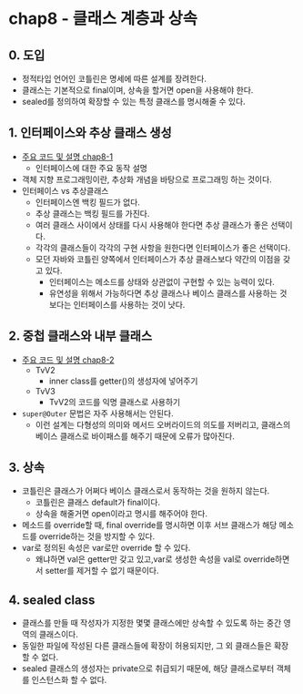 # chap8 - 클래스 계층과 상속

## 0. 도입

* 정적타입 언어인 코틀린은 명세에 따른 설계를 장려한다.
* 클래스는 기본적으로 final이며, 상속을 할거면 open을 사용해야 한다.
* sealed를 정의하여 확장할 수 있는 특정 클래스를 명시해줄 수 있다.

## 1. 인터페이스와 추상 클래스 생성

* [주요 코드 및 설명 chap8-1](./codes/chap8/chap8-1-remote.kt)
  * 인터페이스에 대한 주요 동작 설명
* 객체 지향 프로그래밍이란, 추상화 개념을 바탕으로 프로그래밍 하는 것이다.
* 인터페이스 vs 추상클래스
  * 인터페이스엔 백킹 필드가 없다.
  * 추상 클래스는 백킹 필드를 가진다.
  * 여러 클래스 사이에서 상태를 다시 사용해야 한다면 추상 클래스가 좋은 선택이다.
  * 각각의 클래스들이 각각의 구현 사항을 원한다면 인터페이스가 좋은 선택이다.
  * 모던 자바와 코틀린 양쪽에서 인터페이스가 추상 클래스보다 약간의 이점을 갖고 있다.
    * 인터페이스는 메소드를 상태와 상관없이 구현할 수 있는 능력이 있다.
    * 유연성을 위해서 가능하다면 추상 클래스나 베이스 클래스를 사용하는 것 보다는 인터페이스를 사용하는 것이 낫다.

## 2. 중첩 클래스와 내부 클래스

* [주요 코드 및 설명 chap8-2](./codes/chap8/chap8-2-inner.kt)
  * TvV2
    * inner class를 getter()의 생성자에 넣어주기
  * TvV3
    * TvV2의 코드를 익명 클래스로 사용하기
* `super@Outer` 문법은 자주 사용해서는 안된다.
  * 이런 설계는 다형성의 의미와 메서드 오버라이드의 의도를 저버리고, 클래스의 베이스 클래스로 바이패스를 해주기 때문에 오류가 많아진다.

## 3. 상속

* 코틀린은 클래스가 어쩌다 베이스 클래스로서 동작하는 것을 원하지 않는다.
  * 코틀린은 클래스 default가 final이다.
  * 상속을 해줄거면 open이라고 명시를 해주어야 한다.
* 메소드를 override할 때, final override를 명시하면 이후 서브 클래스가 해당 메소드를 override하는 것을 방지할 수 있다.
* var로 정의된 속성은 var로만 override 할 수 있다.
  * 왜냐하면 val은 getter만 갖고 있고,var로 생성한 속성을 val로 override하면서 setter를 제거할 수 없기 때문이다.

## 4. sealed class

* 클래스를 만들 때 작성자가 지정한 몇몇 클래스에만 상속할 수 있도록 하는 중간 영역의 클래스이다.
* 동일한 파일에 작성된 다른 클래스들에 확장이 허용되지만, 그 외 클래스들은 확장할 수 없다.
* sealed 클래스의 생성자는 private으로 취급되기 때문에, 해당 클래스로부터 객체를 인스턴스화 할 수 없다.